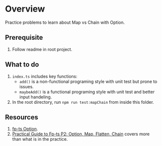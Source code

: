 # Overview

Practice problems to learn about Map vs Chain with Option.

## Prerequisite
1. Follow readme in root project.

## What to do
1. `index.ts` includes key functions:
    - `add()` is a non-functional programing style with unit test but prone to issues.
    - `maybeAdd()` is a functional programing style with unit test and better input handeling.
1. In the root directory, run `npm run test:mapChain` from inside this folder.

## Resources
1. [fp-ts Option](https://gcanti.github.io/fp-ts/modules/Option.ts.html).
1. [Practical Guide to Fp-ts P2: Option, Map, Flatten, Chain](https://rlee.dev/practical-guide-to-fp-ts-part-2) covers more than what is in the practice.